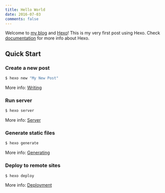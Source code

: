 ```yaml
---
title: Hello World
date: 2016-07-03
comments: false
---
```

Welcome to [my blog](/~chaoliu) and [Hexo](https://hexo.io/)! This is my very first post using Hexo. Check [documentation](https://hexo.io/docs/) for more info about Hexo.
<!--more-->

## Quick Start

### Create a new post

``` bash
$ hexo new "My New Post"
```

More info: [Writing](https://hexo.io/docs/writing.html)

### Run server

``` bash
$ hexo server
```

More info: [Server](https://hexo.io/docs/server.html)

### Generate static files

``` bash
$ hexo generate
```

More info: [Generating](https://hexo.io/docs/generating.html)

### Deploy to remote sites

``` bash
$ hexo deploy
```

More info: [Deployment](https://hexo.io/docs/deployment.html)
